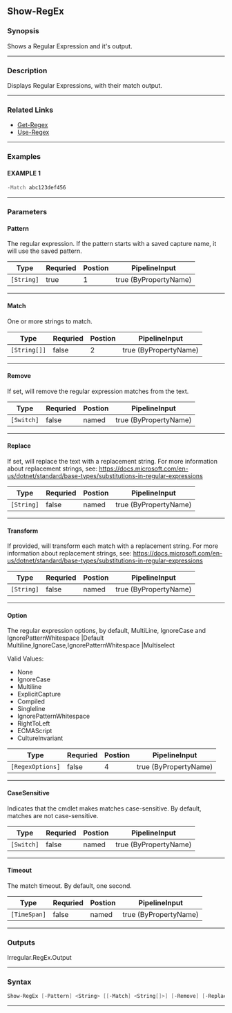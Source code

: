 
Show-RegEx
----------
### Synopsis
Shows a Regular Expression and it's output.

---
### Description

Displays Regular Expressions, with their match output.

---
### Related Links
* [Get-Regex](Get-Regex.md)
* [Use-Regex](Use-Regex.md)
---
### Examples
#### EXAMPLE 1
```PowerShell
-Match abc123def456
```

---
### Parameters
#### **Pattern**

The regular expression.  If the pattern starts with a saved capture name, it will use the saved pattern.



|Type          |Requried|Postion|PipelineInput        |
|--------------|--------|-------|---------------------|
|```[String]```|true    |1      |true (ByPropertyName)|
---
#### **Match**

One or more strings to match.



|Type            |Requried|Postion|PipelineInput        |
|----------------|--------|-------|---------------------|
|```[String[]]```|false   |2      |true (ByPropertyName)|
---
#### **Remove**

If set, will remove the regular expression matches from the text.



|Type          |Requried|Postion|PipelineInput        |
|--------------|--------|-------|---------------------|
|```[Switch]```|false   |named  |true (ByPropertyName)|
---
#### **Replace**

If set, will replace the text with a replacement string.
For more information about replacement strings, see:
https://docs.microsoft.com/en-us/dotnet/standard/base-types/substitutions-in-regular-expressions



|Type          |Requried|Postion|PipelineInput        |
|--------------|--------|-------|---------------------|
|```[String]```|false   |named  |true (ByPropertyName)|
---
#### **Transform**

If provided, will transform each match with a replacement string.
For more information about replacement strings, see:
https://docs.microsoft.com/en-us/dotnet/standard/base-types/substitutions-in-regular-expressions



|Type          |Requried|Postion|PipelineInput        |
|--------------|--------|-------|---------------------|
|```[String]```|false   |named  |true (ByPropertyName)|
---
#### **Option**

The regular expression options, by default, MultiLine, IgnoreCase and IgnorePatternWhitespace
|Default Multiline,IgnoreCase,IgnorePatternWhitespace
|Multiselect



Valid Values:

* None
* IgnoreCase
* Multiline
* ExplicitCapture
* Compiled
* Singleline
* IgnorePatternWhitespace
* RightToLeft
* ECMAScript
* CultureInvariant



|Type                |Requried|Postion|PipelineInput        |
|--------------------|--------|-------|---------------------|
|```[RegexOptions]```|false   |4      |true (ByPropertyName)|
---
#### **CaseSensitive**

Indicates that the cmdlet makes matches case-sensitive. By default, matches are not case-sensitive.



|Type          |Requried|Postion|PipelineInput        |
|--------------|--------|-------|---------------------|
|```[Switch]```|false   |named  |true (ByPropertyName)|
---
#### **Timeout**

The match timeout.  By default, one second.



|Type            |Requried|Postion|PipelineInput        |
|----------------|--------|-------|---------------------|
|```[TimeSpan]```|false   |named  |true (ByPropertyName)|
---
### Outputs
Irregular.RegEx.Output


---
### Syntax
```PowerShell
Show-RegEx [-Pattern] <String> [[-Match] <String[]>] [-Remove] [-Replace <String>] [-Transform <String>] [[-Option] {None | IgnoreCase | Multiline | ExplicitCapture | Compiled | Singleline | IgnorePatternWhitespace | RightToLeft | ECMAScript | CultureInvariant}] [-CaseSensitive] [-Timeout <TimeSpan>] [<CommonParameters>]
```
---


